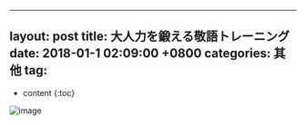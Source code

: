 
---
layout: post
title:  大人力を鍛える敬語トレーニング
date:   2018-01-1 02:09:00 +0800
categories: 其他
tag:
---
* content
{:toc}

![image](https://user-images.githubusercontent.com/18595935/37239665-3368d746-2483-11e8-81f8-313d7c2ed943.png)


